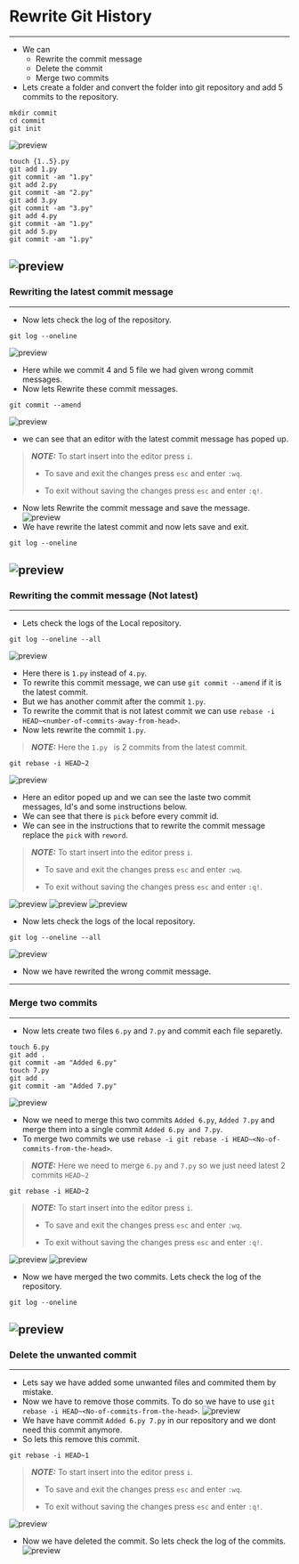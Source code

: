 # Rewrite Git History
-----------------------------
* We can 
  * Rewrite the commit message
  * Delete the commit
  * Merge two commits
* Lets create a folder and convert the folder into git repository and add 5 commits to the repository.
```
mkdir commit
cd commit
git init
```
![preview](./Images/github86.png)
```
touch {1..5}.py
git add 1.py
git commit -am "1.py"
git add 2.py
git commit -am "2.py"
git add 3.py
git commit -am "3.py"
git add 4.py
git commit -am "1.py"
git add 5.py
git commit -am "1.py"
```
![preview](./Images/github87.png)
---------------------------------
### Rewriting the latest commit message
--------------------------------
* Now lets check the log of the repository.
```
git log --oneline
```
![preview](./Images/github88.png)
* Here while we commit 4 and 5 file we had given wrong commit messages.
* Now lets Rewrite these commit messages.
```
git commit --amend
```
![preview](./Images/github89.png)
* we can see that an editor with the latest commit message has poped up.
> **_NOTE:_** To start insert into the editor press `i`.
> 
> * To save and exit the changes press `esc` and enter `:wq`.
>
> * To exit without saving the changes press `esc` and enter `:q!`.
* Now lets Rewrite the commit message and save the message.
![preview](./Images/github90.png)
* We have rewrite the latest commit and now lets save and exit.
```
git log --oneline
```
![preview](./Images/github91.png)
---------------------------------------------
### Rewriting the commit message (Not latest)
---------------------------------------------
* Lets check the logs of the Local repository.
```
git log --oneline --all
```
![preview](./Images/github92.png)
* Here there is `1.py` instead of `4.py`.
* To rewrite this commit message, we can use `git commit --amend` if it is the latest commit.
* But we has another commit after the commit `1.py`.
* To rewrite the commit that is not latest commit we can use `rebase -i HEAD~<number-of-commits-away-from-head>`.
* Now lets rewrite the commit `1.py`.
> **_NOTE:_** Here the `1.py ` is 2 commits from the latest commit.
```
git rebase -i HEAD~2
```
![preview](./Images/github93.png)
* Here an editor poped up and we can see the laste two commit messages, Id's and some instructions below.
* We can see that there is `pick` before every commit id.
* We can see in the instructions that to rewrite the commit message replace the `pick` with `reword`.
> **_NOTE:_** To start insert into the editor press `i`.
> 
> * To save and exit the changes press `esc` and enter `:wq`.
>
> * To exit without saving the changes press `esc` and enter `:q!`.

![preview](./Images/github94.png)
![preview](./Images/github95.png)
![preview](./Images/github96.png)
* Now lets check the logs of the local repository.
```
git log --oneline --all
```
![preview](./Images/github97.png)
* Now we have rewrited the wrong commit message.
----------------------
### Merge two commits
-------------------------------------------------
* Now lets create two files `6.py` and `7.py` and commit each file separetly.
```
touch 6.py
git add .
git commit -am "Added 6.py"
touch 7.py
git add .
git commit -am "Added 7.py"
```
![preview](./Images/github98.png)
* Now we need to merge this two commits `Added 6.py`, `Added 7.py` and merge them into a single commit `Added 6.py and 7.py`.
* To merge two commits we use `rebase -i git rebase -i HEAD~<No-of-commits-from-the-head>`.
> **_NOTE:_** Here we need to merge `6.py` and `7.py` so we just need latest 2 commits `HEAD~2`
```
git rebase -i HEAD~2
```
> **_NOTE:_** To start insert into the editor press `i`.
> 
> * To save and exit the changes press `esc` and enter `:wq`.
>
> * To exit without saving the changes press `esc` and enter `:q!`.

![preview](./Images/github99.png)
![preview](./Images/github100.png)
* Now we have merged the two commits. Lets check the log of the repository.
```
git log --oneline
```
![preview](./Images/github101.png)
-----------------------------------
### Delete the unwanted commit
------------------------------
* Lets say we have added some unwanted files and commited them by mistake.
* Now we have to remove those commits. To do so we have to use `git rebase -i HEAD~<No-of-commits-from-the-head>`.
![preview](./Images/github102.png)
* We have have commit `Added 6.py 7.py` in our repository and we dont need this commit anymore.
* So lets this remove this commit.
```
git rebase -i HEAD~1
```
> **_NOTE:_** To start insert into the editor press `i`.
> 
> * To save and exit the changes press `esc` and enter `:wq`.
>
> * To exit without saving the changes press `esc` and enter `:q!`.

![preview](./Images/github103.png)
* Now we have deleted the commit. So lets check the log of the commits.
![preview](./Images/github104.png)